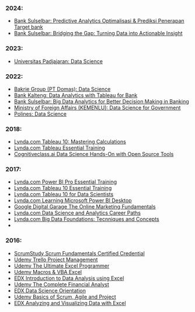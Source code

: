 ### 2024:
* [Bank Sulselbar: Predictive Analytics Optimalisasi & Prediksi Penerapan Target bank]()
* [Bank Sulselbar: Bridging the Gap: Turning Data into Actionable Insight]()

### 2023:
* [Universitas Padjajaran: Data Science]()


### 2022:
* [Bakrie Group (PT Domas): Data Science]()
* [Bank Kalteng: Data Analytics with Tableau for Bank]()
* [Bank Sulselbar: Big Data Analytics for Better Decision Making in Banking]()
* [Ministry of Foreign Affairs (KEMENLU): Data Science for Government]()
* [Polines: Data Science]()


### 2018:
* [Lynda.com Tableau 10: Mastering Calculations](https://drive.google.com/drive/folders/13lDK5lSciD1fydGTDBypxPDSEpUgb1y0?usp=sharing)
* [Lynda.com Tableau Essential Training](https://drive.google.com/drive/folders/1DmD7YfuKllD8D1nIS4E66kwJe7EigYPV?usp=sharing)
* [Cognitiveclass.ai Data Science Hands-On with Open Source Tools](https://drive.google.com/drive/folders/1hJ4i4UEuE_AyfqAJOdVMt_wCj9GGEJup?usp=sharing)


### 2017:
* [Lynda.com Power BI Pro Essential Training](https://drive.google.com/drive/folders/1mIZp8zJanIHphbxyr-M4oSa57Sy3GiZG?usp=sharing)
* [Lynda.com Tableau 10 Essential Training](https://drive.google.com/drive/folders/17Dpx2LyGNSSc8skpzXBVa1wh-fnrtylt?usp=sharing)
* [Lynda.com Tableau 10 for Data Scientists](https://drive.google.com/drive/folders/1-LDO7q6A0Fs2aNAZL5LnjqFKVn6vrStC?usp=sharing)
* [Lynda.com Learning Microsoft Power BI Desktop](https://drive.google.com/drive/folders/14s-dr9wKG9-_3QHQSU7BqZsDfsvLqCFj?usp=sharing)
* [Google Digital Garage The Online Marketing Fundamentals](https://drive.google.com/drive/folders/1lXj4z9PI9jR1McMreIbhBnCwFrV4TpzP?usp=sharing)
* [Lynda.com Data Science and Analytics Career Paths](https://drive.google.com/drive/folders/1HvnSHjtKxKlp3l1LwGWxkLC9Rf08RB-s?usp=sharing)
* [Lynda.com Big Data Foundations: Tecnniques and Concepts](https://drive.google.com/drive/folders/1i2-LQYtnt0hmNdrCUlSVHAkz6sjDjcFx?usp=sharing)
* 


### 2016:
* [ScrumStudy Scrum Fundamentals Certified Credential](https://drive.google.com/drive/folders/1ASS-YVdEMVyv2xr6_uAixw9-zxbQwoqT?usp=sharing)
* [Udemy Trello Project Management](https://drive.google.com/drive/folders/1c6iFj32qEW0JzRbebxmcjylH_rvYpqHh?usp=sharing)
* [Udemy The Ultimate Excel Programmer](https://drive.google.com/drive/folders/1i6FASvp0bG3YTks4vtWrH_Z0eVCZKIjD?usp=sharing)
* [Udemy Macros & VBA Excel](https://drive.google.com/drive/folders/13eg_lFPm37FxR0p-vWGQFNQrBpL2MA1s?usp=sharing)
* [EDX Introduction to Data Analysis using Excel](https://drive.google.com/drive/folders/1F5wl28izgb8oA7xVUGKlFan6fawROCG3?usp=sharing)
* [Udemy The Complete Financial Analyst](https://drive.google.com/drive/folders/1WxLeL7oenG2HoxrN-MtOtMu4VRVmfJZZ?usp=sharing)
* [EDX Data Science Orientation](https://drive.google.com/drive/folders/1h7OOr4gyp2h1SYc-GqdA7g59MlYfCEJp?usp=sharing)
* [Udemy Basics of Scrum, Agile and Project](https://drive.google.com/drive/folders/1ePe9QsN1EsGSrZAAIUhJOSDRlarMZl4i?usp=sharing)
* [EDX Analyzing and Visualizing Data with Excel](https://drive.google.com/drive/folders/1moyRQyi20__ivgWb9xW-A9ip0KqJeR_Z?usp=sharing)
  




